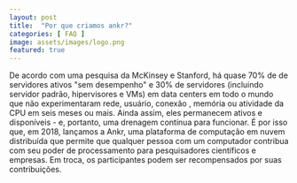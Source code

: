 ```yaml
---
layout: post
title:  "Por que criamos ankr?"
categories: [ FAQ ]
image: assets/images/logo.png
featured: true
---
```

De acordo com uma pesquisa da McKinsey e Stanford, há quase 70% de de servidores ativos "sem desempenho" e 30% de servidores (incluindo servidor padrão, hipervisores e VMs) em data centers em todo o mundo que não experimentaram rede, usuário, conexão , memória ou atividade da CPU em seis meses ou mais. Ainda assim, eles permanecem ativos e disponíveis - e, portanto, uma drenagem contínua para funcionar.
É por isso que, em 2018, lançamos a Ankr, uma plataforma de computação em nuvem distribuída que permite que qualquer pessoa com um computador contribua com seu poder de processamento para pesquisadores científicos e empresas. Em troca, os participantes podem ser recompensados por suas contribuições.

